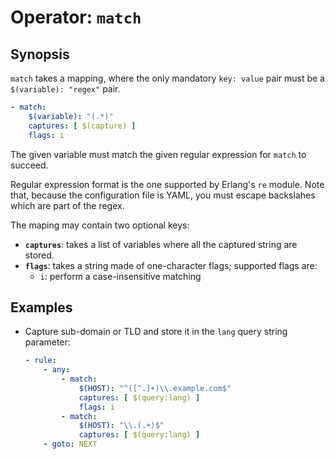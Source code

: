 # Operator: `match`

## Synopsis

`match` takes a mapping, where the only mandatory `key: value` pair must
be a `$(variable): "regex"` pair.


```yaml
- match:
    $(variable): "(.*)"
    captures: [ $(capture) ]
    flags: i
```

The given variable must match the given regular expression for `match`
to succeed.

Regular expression format is the one supported by Erlang's `re` module.
Note that, because the configuration file is YAML, you must escape
backslahes which are part of the regex.

The maping may contain two optional keys:
* **`captures`**: takes a list of variables where all the captured
    string are stored.
* **`flags`**: takes a string made of one-character flags; supported
    flags are:
  * `i`: perform a case-insensitive matching

## Examples

* Capture sub-domain or TLD and store it in the `lang` query string
parameter:

    ```yaml
    - rule:
        - any:
            - match:
                $(HOST): "^([^.]+)\\.example.com$"
                captures: [ $(query:lang) ]
                flags: i
            - match:
                $(HOST): "\\.(.+)$"
                captures: [ $(query:lang) ]
        - goto: NEXT
    ```
